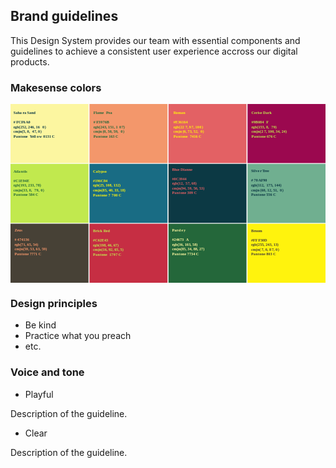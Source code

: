 ## Brand guidelines

This Design System provides our team with essential components and guidelines to achieve a consistent user experience accross our digital products.


### Makesense colors

<svg xmlns="http://www.w3.org/2000/svg" viewBox="0 0 1143.53 648.99" font-size="14.28" font-family="Raleway-Bold,Raleway" font-weight="700"><defs/><defs><style>.cls-44{font-size:14.28px;font-family:Raleway-Bold,Raleway;font-weight:700}.cls-14{letter-spacing:-.02em}.cls-15{letter-spacing:-.01em}.cls-16{letter-spacing:-.02em}.cls-17{letter-spacing:-.03em}.cls-18{letter-spacing:-.02em}.cls-19{letter-spacing:-.07em}.cls-20{letter-spacing:0}.cls-21{letter-spacing:-.02em}.cls-22,.cls-23{letter-spacing:0}.cls-24{letter-spacing:-.01em}.cls-27{letter-spacing:-.02em}.cls-28{letter-spacing:-.03em}.cls-29{letter-spacing:0}.cls-32{letter-spacing:-.04em}.cls-34{letter-spacing:-.03em}.cls-36{letter-spacing:0}.cls-37,.cls-38{letter-spacing:-.01em}.cls-40{letter-spacing:-.07em}.cls-41{letter-spacing:-.02em}.cls-42{letter-spacing:-.01em}.cls-43{letter-spacing:-.06em}.cls-49,.cls-50{letter-spacing:-.01em}</style></defs><g id="Capa_2" data-name="Capa 2"><g id="Capa_1-2" data-name="Capa 1"><path fill="#fcf6a0" d="M0 0h283.06v214.34H0z"/><path fill="#c1e94e" d="M0 217.32h283.06v214.34H0z"/><path fill="#474136" d="M0 434.65h283.06v214.34H0z"/><path fill="#f3976b" d="M286.83 0h283.06v214.34H286.83z"/><path fill="#196c84" d="M286.83 217.32h283.06v214.34H286.83z"/><path fill="#e36164" d="M573.65 0h283.06v214.34H573.65z"/><path fill="#0c3944" d="M573.65 217.32h283.06v214.34H573.65z"/><path fill="#24673a" d="M573.65 434.65h283.06v214.34H573.65z"/><path fill="#9b084f" d="M860.48 0h283.06v214.34H860.48z"/><path fill="#70af90" d="M860.48 217.32h283.06v214.34H860.48z"/><path fill="#fff30d" d="M860.48 434.65h283.06v214.34H860.48z"/><text class="cls-12" fill="#0c3944" transform="matrix(.99 0 0 1 10.9 36.08)">Saha<tspan x="33.78" y="0" letter-spacing="-.01em">r</tspan><tspan x="39.21" y="0">a Sand</tspan><tspan x="0" y="34.28">#</tspan><tspan class="cls-14" x="10.3" y="34.28">F</tspan><tspan x="18.27" y="34.28">CF</tspan><tspan class="cls-15" x="36.26" y="34.28">6</tspan><tspan class="cls-16" x="44.72" y="34.28">A</tspan><tspan x="54.06" y="34.28">0</tspan><tspan class="cls-17" x="0" y="51.42">r</tspan><tspan x="5.16" y="51.42">gb(252, 246, 16</tspan><tspan class="cls-16" x="105.81" y="51.42">0</tspan><tspan x="114.32" y="51.42">)</tspan><tspan x="0" y="68.56">cmjn(5, 0, </tspan><tspan class="cls-18" x="68.3" y="68.56">4</tspan><tspan class="cls-19" x="76.21" y="68.56">7</tspan><tspan class="cls-20" x="83.21" y="68.56">, </tspan><tspan class="cls-21" x="89.95" y="68.56">0</tspan><tspan class="cls-20" x="98.46" y="68.56">) </tspan><tspan class="cls-22" x="0" y="85.7">P</tspan><tspan x="8.83" y="85.7">a</tspan><tspan class="cls-23" x="17.03" y="85.7">n</tspan><tspan class="cls-24" x="25.58" y="85.7">t</tspan><tspan x="30.88" y="85.7">one</tspan><tspan x="56.72" y="85.7" letter-spacing="-.03em"> </tspan><tspan x="59.66" y="85.7" letter-spacing="-.09em">Y</tspan><tspan x="67.76" y="85.7">ell</tspan><tspan class="cls-27" x="85.37" y="85.7">o</tspan><tspan class="cls-28" x="93.75" y="85.7">w</tspan><tspan class="cls-29" x="105.35" y="85.7" xml:space="preserve"> 0131 C</tspan></text><text class="cls-30" fill="#24673a" transform="matrix(.99 0 0 1 301.26 36.08)">Flame <tspan x="46.2" y="0" letter-spacing="-.01em">P</tspan><tspan x="54.97" y="0">ea</tspan><tspan x="0" y="34.28">#</tspan><tspan class="cls-32" x="10.3" y="34.28">F</tspan><tspan class="cls-29" x="17.94" y="34.28">3</tspan><tspan x="25.91" y="34.28" letter-spacing="-.02em">9</tspan><tspan x="33.99" y="34.28">76B</tspan><tspan class="cls-34" x="0" y="51.42">r</tspan><tspan x="5.16" y="51.42">gb(243, 151, 1</tspan><tspan x="94.44" y="51.42" letter-spacing="-.02em">0</tspan><tspan x="102.85" y="51.42">7)</tspan><tspan x="0" y="68.56">cmjn</tspan><tspan class="cls-16" x="33.71" y="68.56">(</tspan><tspan x="37.88" y="68.56">0, 50, 59, </tspan><tspan class="cls-21" x="99.88" y="68.56">0</tspan><tspan class="cls-20" x="108.39" y="68.56">) </tspan><tspan class="cls-36" x="0" y="85.7">P</tspan><tspan x="8.83" y="85.7">a</tspan><tspan class="cls-36" x="17.03" y="85.7">n</tspan><tspan class="cls-37" x="25.58" y="85.7">t</tspan><tspan x="30.88" y="85.7">one 163 C</tspan></text><text class="cls-30" fill="#24673a" transform="matrix(.99 0 0 1 10.9 248.54)"><tspan class="cls-14">A</tspan><tspan x="9.37" y="0">tla</tspan><tspan class="cls-22" x="27.58" y="0">n</tspan><tspan x="36.14" y="0">tis</tspan><tspan x="0" y="34.28">#C1E94E</tspan><tspan class="cls-17" x="0" y="51.42">r</tspan><tspan x="5.16" y="51.42">gb(193, 233, 78)</tspan><tspan x="0" y="68.56">cmjn(33, 0, </tspan><tspan class="cls-38" x="76.33" y="68.56">7</tspan><tspan class="cls-29" x="84.2" y="68.56">9, </tspan><tspan class="cls-21" x="99.35" y="68.56">0</tspan><tspan class="cls-20" x="107.86" y="68.56">) </tspan><tspan class="cls-22" x="0" y="85.7">P</tspan><tspan x="8.83" y="85.7">a</tspan><tspan class="cls-23" x="17.03" y="85.7">n</tspan><tspan class="cls-24" x="25.58" y="85.7">t</tspan><tspan x="30.88" y="85.7">one 584 C</tspan></text><text class="cls-39" fill="#fff30d" transform="matrix(.99 0 0 1 591.63 36.08)"><tspan class="cls-15">R<tspan class="cls-29" x="9.28" y="0">oman</tspan></tspan><tspan x="0" y="34.28">#E36164</tspan><tspan class="cls-34" x="0" y="51.42">r</tspan><tspan x="5.16" y="51.42">gb(22</tspan><tspan class="cls-40" x="43.81" y="51.42">7</tspan><tspan x="50.8" y="51.42">, </tspan><tspan class="cls-41" x="57.54" y="51.42">9</tspan><tspan class="cls-19" x="65.63" y="51.42">7</tspan><tspan x="72.63" y="51.42">, 10</tspan><tspan class="cls-16" x="95.19" y="51.42">0</tspan><tspan class="cls-29" x="103.71" y="51.42">)</tspan><tspan x="0" y="68.56">cmjn</tspan><tspan class="cls-42" x="33.71" y="68.56">(</tspan><tspan x="37.99" y="68.56">6, 73, 52, </tspan><tspan class="cls-21" x="98.84" y="68.56">0</tspan><tspan class="cls-20" x="107.35" y="68.56">) </tspan><tspan class="cls-36" x="0" y="85.7">P</tspan><tspan x="8.83" y="85.7">a</tspan><tspan class="cls-36" x="17.03" y="85.7">n</tspan><tspan class="cls-37" x="25.58" y="85.7">t</tspan><tspan x="30.88" y="85.7">one </tspan><tspan class="cls-43" x="60.14" y="85.7">7</tspan><tspan x="67.27" y="85.7">416 C</tspan></text><text class="cls-44" fill="#c1e94e" transform="matrix(.99 0 0 1 874.91 36.08)">Cerise Dark<tspan x="0" y="34.28">#9B084</tspan><tspan x="53.97" y="34.28" letter-spacing="-.02em">F</tspan><tspan class="cls-34" x="0" y="51.42">r</tspan><tspan x="5.16" y="51.42">gb(155, 8, </tspan><tspan class="cls-38" x="72.68" y="51.42">7</tspan><tspan x="80.55" y="51.42">9)</tspan><tspan x="0" y="68.56">cmjn(2</tspan><tspan class="cls-40" x="46.19" y="68.56">7</tspan><tspan class="cls-29" x="53.19" y="68.56">, 100, 34, 24) </tspan><tspan class="cls-36" x="0" y="85.7">P</tspan><tspan x="8.83" y="85.7">a</tspan><tspan class="cls-36" x="17.03" y="85.7">n</tspan><tspan class="cls-37" x="25.58" y="85.7">t</tspan><tspan x="30.88" y="85.7">one 676 C</tspan></text><text transform="matrix(.99 0 0 1 14.53 463.25)" font-size="14.28" font-family="Raleway-Bold,Raleway" font-weight="700" fill="#f3976b"><tspan letter-spacing="-.02em">Z<tspan x="8.7" y="0" letter-spacing="0">eus</tspan></tspan><tspan class="cls-14" x="0" y="34.28">#</tspan><tspan class="cls-18" x="10.07" y="34.28">4</tspan><tspan class="cls-43" x="17.98" y="34.28">7</tspan><tspan x="25.11" y="34.28">4136</tspan><tspan class="cls-17" x="0" y="51.42">r</tspan><tspan x="5.16" y="51.42">gb(71, 65, 54)</tspan><tspan x="0" y="68.56">cmjn(59, 53, 63, 59) </tspan><tspan class="cls-22" x="0" y="85.7">P</tspan><tspan x="8.83" y="85.7">a</tspan><tspan class="cls-23" x="17.03" y="85.7">n</tspan><tspan class="cls-24" x="25.58" y="85.7">t</tspan><tspan x="30.88" y="85.7">one 7771 C</tspan></text><text class="cls-39" fill="#fff30d" transform="matrix(.99 0 0 1 299.58 249.01)">Ca<tspan class="cls-49" x="18" y="0">l</tspan><tspan class="cls-29" x="22.37" y="0">ypso</tspan><tspan x="0" y="34.28">#196C84</tspan><tspan class="cls-34" x="0" y="51.42">r</tspan><tspan x="5.16" y="51.42">gb(25, 108, 132)</tspan><tspan x="0" y="68.56">cmjn(85, 40, 33, 18) </tspan><tspan class="cls-36" x="0" y="85.7">P</tspan><tspan x="8.83" y="85.7">a</tspan><tspan class="cls-36" x="17.03" y="85.7">n</tspan><tspan class="cls-37" x="25.58" y="85.7">t</tspan><tspan x="30.88" y="85.7">one 7</tspan><tspan class="cls-50" x="68.16" y="85.7">7</tspan><tspan x="75.97" y="85.7">00 C</tspan></text><path fill="#c62e43" d="M286.83 434.65h283.06v214.34H286.83z"/><text class="cls-44"  fill="#c1e94e" transform="matrix(.99 0 0 1 299.58 465.03)">Brick <tspan class="cls-15" x="38.33" y="0">R</tspan><tspan x="47.62" y="0">ed</tspan><tspan x="0" y="34.28">#C62E43</tspan><tspan class="cls-34" x="0" y="51.42">r</tspan><tspan x="5.16" y="51.42">gb(198, 46, 67)</tspan><tspan x="0" y="68.56">cmjn(16, 92, 65, 5) </tspan><tspan class="cls-36" x="0" y="85.7">P</tspan><tspan x="8.83" y="85.7">a</tspan><tspan class="cls-36" x="17.03" y="85.7">n</tspan><tspan class="cls-37" x="25.58" y="85.7">t</tspan><tspan x="30.88" y="85.7">one </tspan><tspan class="cls-21" x="60.14" y="85.7">1</tspan><tspan class="cls-42" x="66.94" y="85.7">7</tspan><tspan class="cls-41" x="74.81" y="85.7">9</tspan><tspan class="cls-20" x="82.9" y="85.7">7 C</tspan></text><text transform="matrix(.99 0 0 1 586.41 463.25)" font-size="14.28" font-family="Raleway-Bold,Raleway" font-weight="700" fill="#fcf6a0"><tspan class="cls-36">P</tspan><tspan x="8.83" y="0">arsl</tspan><tspan class="cls-50" x="34.18" y="0">e</tspan><tspan class="cls-28" x="42.53" y="0">y</tspan><tspan x="0" y="34.28">#24673</tspan><tspan x="51.16" y="34.28" letter-spacing="-.03em">A</tspan><tspan class="cls-34" x="0" y="51.42">r</tspan><tspan x="5.16" y="51.42">gb(36, 103, 58)</tspan><tspan x="0" y="68.56">cmjn(85, 34, 88, 27) </tspan><tspan class="cls-36" x="0" y="85.7">P</tspan><tspan x="8.83" y="85.7">a</tspan><tspan class="cls-36" x="17.03" y="85.7">n</tspan><tspan class="cls-37" x="25.58" y="85.7">t</tspan><tspan x="30.88" y="85.7">one 7734 C</tspan></text><text transform="matrix(.99 0 0 1 586.41 241.87)" font-size="14.28" font-family="Raleway-Bold,Raleway" font-weight="700" fill="#e36164">Blue Dianne<tspan x="0" y="34.28">#0C3944</tspan><tspan class="cls-34" x="0" y="51.42">r</tspan><tspan x="5.16" y="51.42">gb(12, </tspan><tspan class="cls-49" x="49.55" y="51.42">5</tspan><tspan class="cls-40" x="57.3" y="51.42">7</tspan><tspan x="64.3" y="51.42">, 68)</tspan><tspan x="0" y="68.56">cmjn(94, 59, 50, 53) </tspan><tspan class="cls-36" x="0" y="85.7">P</tspan><tspan x="8.83" y="85.7">a</tspan><tspan class="cls-36" x="17.03" y="85.7">n</tspan><tspan class="cls-37" x="25.58" y="85.7">t</tspan><tspan x="30.88" y="85.7">one 309 C</tspan></text><text transform="matrix(.99 0 0 1 873.32 464.08)" font-size="14.28" font-family="Raleway-Bold,Raleway" font-weight="700" fill="#474136">B<tspan class="cls-34" x="9.71" y="0">r</tspan><tspan x="14.87" y="0">oom</tspan><tspan x="0" y="34.28">#FF</tspan><tspan class="cls-32" x="26.69" y="34.28">F</tspan><tspan x="34.34" y="34.28">30D</tspan><tspan class="cls-34" x="0" y="51.42">r</tspan><tspan x="5.16" y="51.42">gb(255, 243, 13)</tspan><tspan x="0" y="68.56">cmjn(</tspan><tspan class="cls-40" x="38.13" y="68.56">7</tspan><tspan x="45.13" y="68.56">, 0, 8</tspan><tspan class="cls-19" x="76.01" y="68.56">7</tspan><tspan x="83.01" y="68.56">, </tspan><tspan class="cls-16" x="89.75" y="68.56">0</tspan><tspan x="98.26" y="68.56">) </tspan><tspan class="cls-36" x="0" y="85.7">P</tspan><tspan x="8.83" y="85.7">a</tspan><tspan class="cls-36" x="17.03" y="85.7">n</tspan><tspan class="cls-37" x="25.58" y="85.7">t</tspan><tspan x="30.88" y="85.7">one 803 C</tspan></text><text class="cls-12" fill="#0c3944" transform="matrix(.99 0 0 1 873.32 248.05)">Si<tspan class="cls-49" x="12.4" y="0">l</tspan><tspan class="cls-16" x="16.77" y="0">v</tspan><tspan x="24.35" y="0">e</tspan><tspan x="32.91" y="0" letter-spacing="-.02em">r</tspan><tspan x="38.09" y="0" letter-spacing="-.03em"> </tspan><tspan x="41.12" y="0" letter-spacing="-.11em">T</tspan><tspan class="cls-34" x="48.39" y="0">r</tspan><tspan x="53.55" y="0">ee</tspan><tspan x="0" y="34.28">#</tspan><tspan class="cls-50" x="10.3" y="34.28">7</tspan><tspan class="cls-27" x="18.11" y="34.28">0</tspan><tspan x="26.61" y="34.28">A</tspan><tspan class="cls-42" x="36.21" y="34.28">F</tspan><tspan x="44.26" y="34.28">90</tspan><tspan class="cls-34" x="0" y="51.42">r</tspan><tspan x="5.16" y="51.42">gb(112, </tspan><tspan class="cls-21" x="56.6" y="51.42">1</tspan><tspan x="63.4" y="51.42" letter-spacing="-.02em">7</tspan><tspan class="cls-29" x="71.14" y="51.42">5, 144)</tspan><tspan x="0" y="68.56">cmjn</tspan><tspan class="cls-42" x="33.71" y="68.56">(</tspan><tspan x="37.99" y="68.56">60, 12, 51, </tspan><tspan class="cls-21" x="105.73" y="68.56">0</tspan><tspan class="cls-20" x="114.25" y="68.56">) </tspan><tspan class="cls-36" x="0" y="85.7">P</tspan><tspan x="8.83" y="85.7">a</tspan><tspan class="cls-36" x="17.03" y="85.7">n</tspan><tspan class="cls-37" x="25.58" y="85.7">t</tspan><tspan x="30.88" y="85.7">one 556 C</tspan></text></g></g></svg>

### Design principles

* Be kind
* Practice what you preach
* etc.

### Voice and tone

* Playful

Description of the guideline.

* Clear

Description of the guideline.


